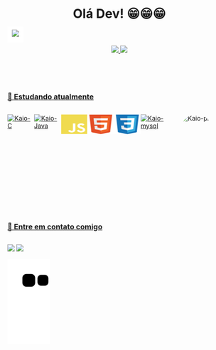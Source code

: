 <h1 align="center" >Olá Dev!  😁😁😁</h1> 

<div >
  <kbd style="border: 10px solid white">
  <img  src="https://cdn.discordapp.com/attachments/899380831808811091/899413992034938880/Design_sem_nome_2.png" >
  </kbd>
</div><br>

<div align="center">
  <a href="https://github.com/KaioGalvao">
  <img height="180em" src="https://github-readme-stats.vercel.app/api?username=KaioGalvao&show_icons=true&theme=dark&include_all_commits=true&count_private=true"/>
  <img height="180em" src="https://github-readme-stats.vercel.app/api/top-langs/?username=KaioGalvao&layout=compact&langs_count=7&theme=dark"/>
</div><br>
  
##    
  
<h3><br><br>📘 Estudando atualmente<h3>
  
##
<div style="display: flex">
  <img align="center" alt="Kaio-C" height="45" width="60" src="https://cdn.jsdelivr.net/gh/devicons/devicon/icons/c/c-original.svg">
  <img align="center" alt="Kaio-Java" height="45" width="60" src="https://cdn.jsdelivr.net/gh/devicons/devicon/icons/java/java-original-wordmark.svg">
  <img align="center" alt="Kaio-Js" height="45" width="60" src="https://raw.githubusercontent.com/devicons/devicon/master/icons/javascript/javascript-plain.svg">
  <img align="center" alt="Kaio-HTML" height="45" width="60" src="https://raw.githubusercontent.com/devicons/devicon/master/icons/html5/html5-original.svg">
  <img align="center" alt="Kaio-CSS" height="45" width="60" src="https://raw.githubusercontent.com/devicons/devicon/master/icons/css3/css3-original.svg">
  <img align="center" alt="Kaio-mysql" height="60" width="90" src="https://cdn.jsdelivr.net/gh/devicons/devicon/icons/mysql/mysql-original-wordmark.svg">
  <img align="right" alt="Kaio-pic" height="140" style="border-radius:50px;" src="https://cdn.discordapp.com/attachments/899380831808811091/899387487460413480/5qs5c5.gif">
</div><br><br>
  
##
  
  <h3><br><br>📲 Entre em contato comigo<h3>
    
##
  
 <div> 
  <a href="https://instagram.com/kxaio.santos" target="_blank"><img src="https://img.shields.io/badge/-Instagram-%23E4405F?style=for-the-badge&logo=instagram&logoColor=white" target="_blank"></a>
  <a href = "mailto:kaiovsagalvao@gmail.com"><img src="https://img.shields.io/badge/-Gmail-%23333?style=for-the-badge&logo=gmail&logoColor=white" target="_blank"></a>
  
  
  ![Snake animation](https://github.com/KaioGalvao/KaioGalvao/blob/output/github-contribution-grid-snake.svg)
   
</div>
